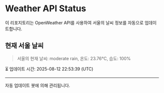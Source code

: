 
# Weather API Status

이 리포지토리는 OpenWeather API를 사용하여 서울의 날씨 정보를 자동으로 업데이트합니다.

## 현재 서울 날씨
> 서울의 현재 날씨: moderate rain, 온도: 23.76°C, 습도: 100%

⏳ 업데이트 시간: 2025-08-12 22:53:39 (UTC)

---
자동 업데이트 봇에 의해 관리됩니다.

